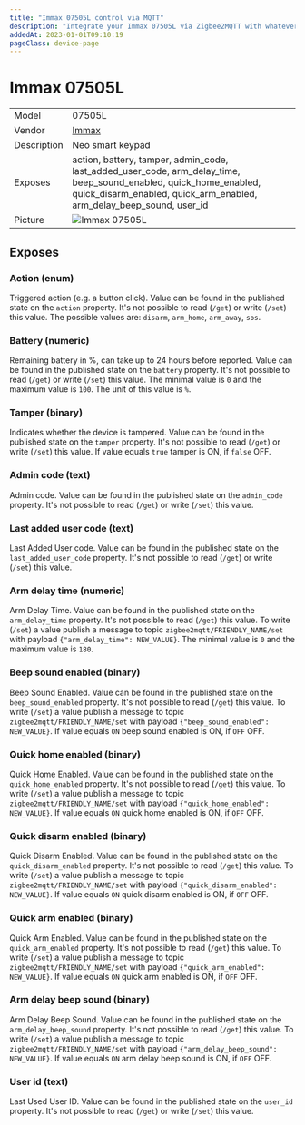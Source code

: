 ```yaml
---
title: "Immax 07505L control via MQTT"
description: "Integrate your Immax 07505L via Zigbee2MQTT with whatever smart home infrastructure you are using without the vendor's bridge or gateway."
addedAt: 2023-01-01T09:10:19
pageClass: device-page
---
```


<!-- !!!! -->
<!-- ATTENTION: This file is auto-generated through docgen! -->
<!-- You can only edit the "Notes"-Section between the two comment lines "Notes BEGIN" and "Notes END". -->
<!-- Do not use h1 or h2 heading within "## Notes"-Section. -->
<!-- !!!! -->

# Immax 07505L

|     |     |
|-----|-----|
| Model | 07505L  |
| Vendor  | [Immax](/supported-devices/#v=Immax)  |
| Description | Neo smart keypad |
| Exposes | action, battery, tamper, admin_code, last_added_user_code, arm_delay_time, beep_sound_enabled, quick_home_enabled, quick_disarm_enabled, quick_arm_enabled, arm_delay_beep_sound, user_id |
| Picture | ![Immax 07505L](https://www.zigbee2mqtt.io/images/devices/07505L.png) |


<!-- Notes BEGIN: You can edit here. Add "## Notes" headline if not already present. -->


<!-- Notes END: Do not edit below this line -->




## Exposes

### Action (enum)
Triggered action (e.g. a button click).
Value can be found in the published state on the `action` property.
It's not possible to read (`/get`) or write (`/set`) this value.
The possible values are: `disarm`, `arm_home`, `arm_away`, `sos`.

### Battery (numeric)
Remaining battery in %, can take up to 24 hours before reported.
Value can be found in the published state on the `battery` property.
It's not possible to read (`/get`) or write (`/set`) this value.
The minimal value is `0` and the maximum value is `100`.
The unit of this value is `%`.

### Tamper (binary)
Indicates whether the device is tampered.
Value can be found in the published state on the `tamper` property.
It's not possible to read (`/get`) or write (`/set`) this value.
If value equals `true` tamper is ON, if `false` OFF.

### Admin code (text)
Admin code.
Value can be found in the published state on the `admin_code` property.
It's not possible to read (`/get`) or write (`/set`) this value.

### Last added user code (text)
Last Added User code.
Value can be found in the published state on the `last_added_user_code` property.
It's not possible to read (`/get`) or write (`/set`) this value.

### Arm delay time (numeric)
Arm Delay Time.
Value can be found in the published state on the `arm_delay_time` property.
It's not possible to read (`/get`) this value.
To write (`/set`) a value publish a message to topic `zigbee2mqtt/FRIENDLY_NAME/set` with payload `{"arm_delay_time": NEW_VALUE}`.
The minimal value is `0` and the maximum value is `180`.

### Beep sound enabled (binary)
Beep Sound Enabled.
Value can be found in the published state on the `beep_sound_enabled` property.
It's not possible to read (`/get`) this value.
To write (`/set`) a value publish a message to topic `zigbee2mqtt/FRIENDLY_NAME/set` with payload `{"beep_sound_enabled": NEW_VALUE}`.
If value equals `ON` beep sound enabled is ON, if `OFF` OFF.

### Quick home enabled (binary)
Quick Home Enabled.
Value can be found in the published state on the `quick_home_enabled` property.
It's not possible to read (`/get`) this value.
To write (`/set`) a value publish a message to topic `zigbee2mqtt/FRIENDLY_NAME/set` with payload `{"quick_home_enabled": NEW_VALUE}`.
If value equals `ON` quick home enabled is ON, if `OFF` OFF.

### Quick disarm enabled (binary)
Quick Disarm Enabled.
Value can be found in the published state on the `quick_disarm_enabled` property.
It's not possible to read (`/get`) this value.
To write (`/set`) a value publish a message to topic `zigbee2mqtt/FRIENDLY_NAME/set` with payload `{"quick_disarm_enabled": NEW_VALUE}`.
If value equals `ON` quick disarm enabled is ON, if `OFF` OFF.

### Quick arm enabled (binary)
Quick Arm Enabled.
Value can be found in the published state on the `quick_arm_enabled` property.
It's not possible to read (`/get`) this value.
To write (`/set`) a value publish a message to topic `zigbee2mqtt/FRIENDLY_NAME/set` with payload `{"quick_arm_enabled": NEW_VALUE}`.
If value equals `ON` quick arm enabled is ON, if `OFF` OFF.

### Arm delay beep sound (binary)
Arm Delay Beep Sound.
Value can be found in the published state on the `arm_delay_beep_sound` property.
It's not possible to read (`/get`) this value.
To write (`/set`) a value publish a message to topic `zigbee2mqtt/FRIENDLY_NAME/set` with payload `{"arm_delay_beep_sound": NEW_VALUE}`.
If value equals `ON` arm delay beep sound is ON, if `OFF` OFF.

### User id (text)
Last Used User ID.
Value can be found in the published state on the `user_id` property.
It's not possible to read (`/get`) or write (`/set`) this value.

